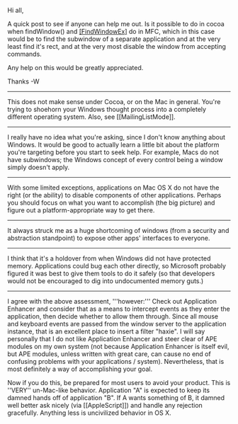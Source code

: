 Hi all,


A quick post to see if anyone can help me out. 
Is it possible to do in cocoa when findWindow() and [[FindWindowEx]]() do in MFC, which in this case would be to find the subwindow of a separate application and at the very least find it's rect, and at the very  most disable the window from accepting commands.

Any help on this would be greatly appreciated.



Thanks 
-W

----

This does not make sense under Cocoa, or on the Mac in general.  You're trying to shoehorn your Windows thought process into a completely different operating system.  Also, see [[MailingListMode]].

----

I really have no idea what you're asking, since I don't know anything about Windows. It would be good to actually learn a little bit about the platform you're targeting before you start to seek help. For example, Macs do not have subwindows; the Windows concept of every control being a window simply doesn't apply.

----

With some limited exceptions, applications on Mac OS X do not have the right (or the ability) to disable components of other applications. Perhaps you should focus on what you want to accomplish (the big picture) and figure out a platform-appropriate way to get there.

----

It always struck me as a huge shortcoming of windows (from a security and abstraction standpoint) to expose other apps' interfaces to everyone.

----

I think that it's a holdover from when Windows did not have protected memory. Applications could bug each other directly, so Microsoft probably figured it was best to give them tools to do it safely (so that developers would not be encouraged to dig into undocumented memory guts.)

----

I agree with the above assessment, '''however:''' Check out Application Enhancer and consider that as a means to intercept events as they enter the application, then decide whether to allow them through. Since all mouse and keyboard events are passed from the window server to the application instance, that is an excellent place to insert a filter "haxie". I will say personally that I do not like Application Enhancer and steer clear of APE modules on my own system (not because Application Enhancer is itself evil, but APE modules, unless written with great care, can cause no end of confusing problems with your applications / system). Nevertheless, that is most definitely a way of accomplishing your goal.

Now if you do this, be prepared for most users to avoid your product. This is ''VERY'' un-Mac-like behavior. Application "A" is expected to keep its damned hands off of application "B". If A wants something of B, it damned well better ask nicely (via [[AppleScript]]) and handle any rejection gracefully. Anything less is uncivilized behavior in OS X.